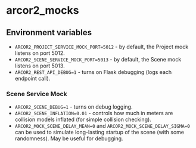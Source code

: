 # arcor2_mocks


## Environment variables

- `ARCOR2_PROJECT_SERVICE_MOCK_PORT=5012` - by default, the Project mock listens on port 5012.
- `ARCOR2_SCENE_SERVICE_MOCK_PORT=5013` - by default, the Scene mock listens on port 5013.
- `ARCOR2_REST_API_DEBUG=1` - turns on Flask debugging (logs each endpoint call).

### Scene Service Mock

- `ARCOR2_SCENE_DEBUG=1` - turns on debug logging.
- `ARCOR2_SCENE_INFLATION=0.01` - controls how much in meters are collision models inflated (for simple collision checking).
- `ARCOR2_MOCK_SCENE_DELAY_MEAN=0` and `ARCOR2_MOCK_SCENE_DELAY_SIGMA=0` can be used to simulate long-lasting startup of the scene (with some randomness). May be useful for debugging.